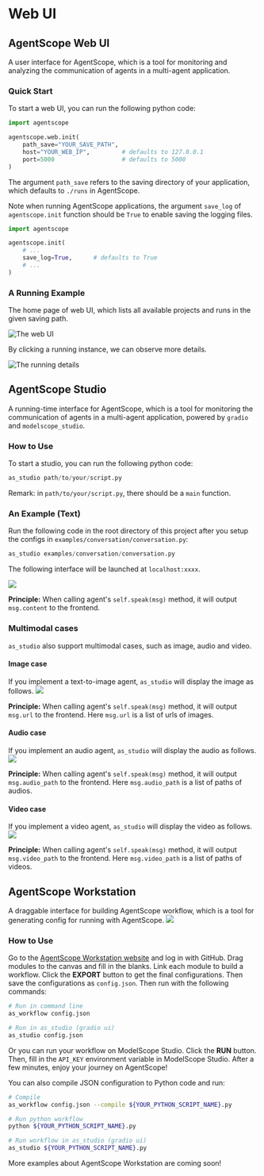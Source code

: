 # Web UI

## AgentScope Web UI

A user interface for AgentScope, which is a tool for monitoring and
analyzing the communication of agents in a multi-agent application.

### Quick Start
To start a web UI, you can run the following python code:

```python
import agentscope

agentscope.web.init(
    path_save="YOUR_SAVE_PATH",
    host="YOUR_WEB_IP",         # defaults to 127.0.0.1
    port=5000                   # defaults to 5000
)
```
The argument `path_save` refers to the saving directory of your application,
which defaults to `./runs` in AgentScope.

Note when running AgentScope applications, the argument `save_log` of
`agentscope.init` function should be `True` to enable saving the logging files.
```python
import agentscope

agentscope.init(
    # ...
    save_log=True,      # defaults to True
    # ...
)
```
### A Running Example

The home page of web UI, which lists all available projects and runs in the
given saving path.

![The web UI](https://img.alicdn.com/imgextra/i3/O1CN01kpHFkn1HpeYEkn60I_!!6000000000807-0-tps-3104-1849.jpg)

By clicking a running instance, we can observe more details.

![The running details](https://img.alicdn.com/imgextra/i2/O1CN01AZtsf31MIHm4FmjjO_!!6000000001411-0-tps-3104-1849.jpg)


## AgentScope Studio

A running-time interface for AgentScope, which is a tool for monitoring the
communication of agents in a multi-agent application, powered by `gradio`
and `modelscope_studio`.

### How to Use
To start a studio, you can run the following python code:

```python
as_studio path/to/your/script.py
```
Remark: in `path/to/your/script.py`, there should be a `main` function.


### An Example (Text)

Run the following code in the root directory of this project after you setup the configs in `examples/conversation/conversation.py`:
```python
as_studio examples/conversation/conversation.py
```
The following interface will be launched at `localhost:xxxx`.

![](https://gw.alicdn.com/imgextra/i3/O1CN01X673v81WaHV1oCxEN_!!6000000002804-0-tps-2992-1498.jpg)

**Principle:** When calling agent's `self.speak(msg)` method, it will output `msg.content` to the frontend.

### Multimodal cases
`as_studio` also support multimodal cases, such as image, audio and video.

#### Image case
If you implement a text-to-image agent, `as_studio` will display the image as follows.
![](https://img.alicdn.com/imgextra/i4/O1CN012frtbt1EXqJO1eWh2_!!6000000000362-0-tps-3028-1524.jpg)

**Principle:** When calling agent's `self.speak(msg)` method, it will
output `msg.url` to the frontend. Here `msg.url` is a list of urls of images.

#### Audio case
If you implement an audio agent, `as_studio` will display the audio as follows.
![](https://img.alicdn.com/imgextra/i3/O1CN01c2TV4a1XMpUNniSkB_!!6000000002910-0-tps-2998-1506.jpg)

**Principle:** When calling agent's `self.speak(msg)` method, it will
output `msg.audio_path` to the frontend. Here `msg.audio_path` is a list of paths of audios.

#### Video case
If you implement a video agent, `as_studio` will display the video as follows.
![](https://img.alicdn.com/imgextra/i3/O1CN01nFGfY11amQTCpRrPe_!!6000000003372-0-tps-3018-1510.jpg)

**Principle:** When calling agent's `self.speak(msg)` method, it will
output `msg.video_path` to the frontend. Here `msg.video_path` is a list of paths of videos.

## AgentScope Workstation
A draggable interface for building AgentScope workflow, which is a tool for generating config for running with AgentScope.
![](https://gw.alicdn.com/imgextra/i3/O1CN01uioF2Z1tYCsWgR3Cf_!!6000000005913-1-tps-2156-1080.gif)

### How to Use
Go to the [AgentScope Workstation website](http://39.103.132.84:8080/) and log in with GitHub. Drag modules to the canvas and fill in the blanks. Link each module to build a workflow. Click the **EXPORT** button to get the final configurations. Then save the configurations as `config.json`. Then run with the following commands:

```bash
# Run in command line
as_workflow config.json

# Run in as_studio (gradio ui)
as_studio config.json
```

Or you can run your workflow on ModelScope Studio. Click the **RUN** button. Then, fill in the `API_KEY` environment variable in ModelScope Studio. After a few minutes, enjoy your journey on AgentScope!

You can also compile JSON configuration to Python code and run:

```bash
# Compile
as_workflow config.json --compile ${YOUR_PYTHON_SCRIPT_NAME}.py

# Run python workflow
python ${YOUR_PYTHON_SCRIPT_NAME}.py

# Run workflow in as_studio (gradio ui)
as_studio ${YOUR_PYTHON_SCRIPT_NAME}.py
```

More examples about AgentScope Workstation are coming soon!

